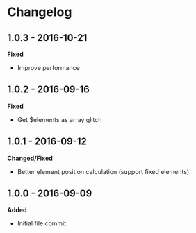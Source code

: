 # Changelog

## 1.0.3 - 2016-10-21
**Fixed**

* Improve performance

## 1.0.2 - 2016-09-16
**Fixed**

* Get $elements as array glitch

## 1.0.1 - 2016-09-12
**Changed/Fixed**

* Better element position calculation (support fixed elements)

## 1.0.0 - 2016-09-09
**Added**

* Initial file commit
